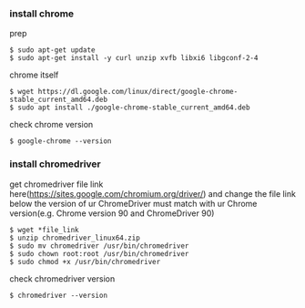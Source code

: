 ### install chrome
prep

    $ sudo apt-get update
    $ sudo apt-get install -y curl unzip xvfb libxi6 libgconf-2-4
    
chrome itself

    $ wget https://dl.google.com/linux/direct/google-chrome-stable_current_amd64.deb
    $ sudo apt install ./google-chrome-stable_current_amd64.deb
    
check chrome version

    $ google-chrome --version

### install chromedriver
get chromedriver file link here(https://sites.google.com/chromium.org/driver/) and change the file link below
the version of ur ChromeDriver must match with ur Chrome version(e.g. Chrome version 90 and ChromeDriver 90)

    $ wget *file_link
    $ unzip chromedriver_linux64.zip
    $ sudo mv chromedriver /usr/bin/chromedriver
    $ sudo chown root:root /usr/bin/chromedriver
    $ sudo chmod +x /usr/bin/chromedriver
    
check chromedriver version

    $ chromedriver --version
